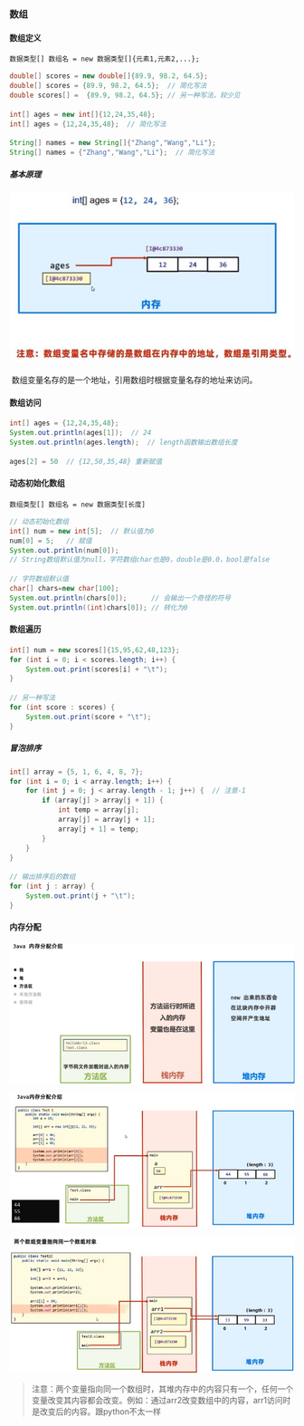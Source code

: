 ### 数组

#### 数组定义

`数据类型[] 数组名 = new 数据类型[]{元素1,元素2,...};`

```JAVA
double[] scores = new double[]{89.9, 98.2, 64.5};
double[] scores = {89.9, 98.2, 64.5};  // 简化写法
double scores[] =  {89.9, 98.2, 64.5}; // 另一种写法，较少见

int[] ages = new int[]{12,24,35,48};
int[] ages = {12,24,35,48};  // 简化写法

String[] names = new String[]{"Zhang","Wang","Li"};
String[] names = {"Zhang","Wang","Li"};  // 简化写法
```

##### 基本原理

<img src="res/7.jpg"  />

​		数组变量名存的是一个地址，引用数组时根据变量名存的地址来访问。

#### 数组访问

```JAVA
int[] ages = {12,24,35,48};
System.out.println(ages[1]);  // 24
System.out.println(ages.length);  // length函数输出数组长度

ages[2] = 50  // {12,50,35,48} 重新赋值
```

#### 动态初始化数组

`数组类型[] 数组名 = new 数据类型[长度]`

```java
// 动态初始化数组
int[] num = new int[5];  // 默认值为0
num[0] = 5;   // 赋值
System.out.println(num[0]);
// String数组默认值为null，字符数组char也是0，double是0.0，bool是false

// 字符数组默认值
char[] chars=new char[100];
System.out.println(chars[0]);      // 会输出一个奇怪的符号
System.out.println((int)chars[0]); // 转化为0
```

#### 数组遍历

```java
int[] num = new scores[]{15,95,62,48,123};
for (int i = 0; i < scores.length; i++) {
    System.out.print(scores[i] + "\t");
}

// 另一种写法
for (int score : scores) {
    System.out.print(score + "\t");
}
```

##### 冒泡排序

```java
int[] array = {5, 1, 6, 4, 8, 7};
for (int i = 0; i < array.length; i++) {
    for (int j = 0; j < array.length - 1; j++) {  // 注意-1
        if (array[j] > array[j + 1]) {
            int temp = array[j];
            array[j] = array[j + 1];
            array[j + 1] = temp;
        }
    }
}

// 输出排序后的数组
for (int j : array) {
    System.out.print(j + "\t");
}
```

#### 内存分配

![](res/8.jpg)

![](res/9.jpg)

![](./res/10.jpg)

> 注意：两个变量指向同一个数组时，其堆内存中的内容只有一个，任何一个变量改变其内容都会改变。例如：通过arr2改变数组中的内容，arr1访问时是改变后的内容。跟python不太一样